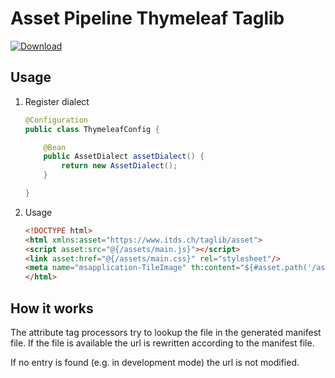 # Asset Pipeline Thymeleaf Taglib

[ ![Download](https://api.bintray.com/packages/mkobel/plugins/asset-pipeline-thymeleaf-taglib/images/download.svg) ](https://bintray.com/mkobel/plugins/asset-pipeline-thymeleaf-taglib/_latestVersion)

## Usage

1. Register dialect
    ```java
    @Configuration
    public class ThymeleafConfig {
    
        @Bean
        public AssetDialect assetDialect() {
            return new AssetDialect();
        }
    
    }
    ```

2.  Usage
    ```html
    <!DOCTYPE html>
    <html xmlns:asset="https://www.itds.ch/taglib/asset">
    <script asset:src="@{/assets/main.js}"></script>
    <link asset:href="@{/assets/main.css}" rel="stylesheet"/>
    <meta name="msapplication-TileImage" th:content="${#asset.path('/assets/favicons/mstile-144x144.png')}"/>
    </html>
    ```
    
## How it works

The attribute tag processors try to lookup the file in the generated manifest file. If the file is available the url is rewritten according to the manifest file.

If no entry is found (e.g. in development mode) the url is not modified.
